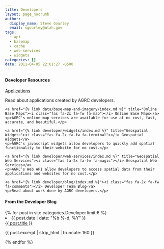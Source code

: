 ```yaml
---
title: Developers
layout: page_nocrumb
author:
  display_name: Steve Gourley
  email: sgourley@utah.gov
tags:
  - api
  - basemap
  - cache
  - web services
  - widgets
categories: []
date: 2011-04-05 22:01:27 -0500
---
```

<div class="grid">
  <div class="grid__col grid__col--1-of-2">
    <h4>Developer Resources</h4>
    <a href="{% link developer/applications/index.html %}"><i class="fas fa-2x fa-fw fa-laptop"></i> Applications</a>
    <p>Read about applications created by AGRC developers.</p>

    <a href="{% link data/base-map-and-imagery/index.md %}" title="Online Base Maps"><i class="fas fa-2x fa-fw fa-map"></i> Online Base Maps</a>
    <p>AGRC's online map services are available for use at no cost, fast, accurate, and beautiful.</p>

    <a href="{% link developer/widgets/index.md %}" title="Geospatial Widgets"><i class="fas fa-2x fa-fw fa-terminal"></i> Geospatial Widgets</a>
    <p>AGRC’s javascript widgets allow developers to quickly add spatial functionality to their website for no cost.</p>

    <a href="{% link developer/web-services/index.md %}" title="Geospatial Web Services"><i class="fas fa-2x fa-fw fa-magic"></i> Geospatial Web Services</a>
    <p>AGRC’s Web API allow developers to access spatial data from their applications and websites for no cost.</p>

    <a href="{% link developer/blog/index.md %}"><i class="fas fa-2x fa-fw fa-comments"></i> Developer Team Blog</a>
    <p>Read about work done by AGRC developers.</p>
  </div>
  <div class="grid__col grid__col--1-of-2">
    <h4>From the Developer Blog</h4>
    {% for post in site.categories.Developer limit:6 %}
    <li>
      <span class="post-meta">{{ post.date | date: "%b %-d, %Y" }}</span><br/>
      <a href="{% link  {{ post.path }} %}">{{ post.title }}</a>
      <p>{{ post.excerpt | strip_html | truncate: 160 }}</p>
    </li>
    {% endfor %}
  </div>
</div>
